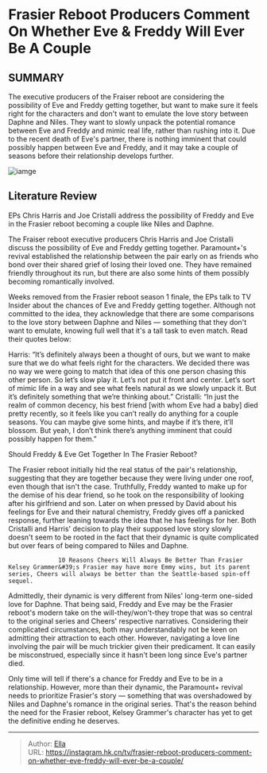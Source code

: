 # Frasier Reboot Producers Comment On Whether Eve &amp; Freddy Will Ever Be A Couple


## SUMMARY 



  The executive producers of the Fraiser reboot are considering the possibility of Eve and Freddy getting together, but want to make sure it feels right for the characters and don&#39;t want to emulate the love story between Daphne and Niles.   They want to slowly unpack the potential romance between Eve and Freddy and mimic real life, rather than rushing into it.   Due to the recent death of Eve&#39;s partner, there is nothing imminent that could possibly happen between Eve and Freddy, and it may take a couple of seasons before their relationship develops further.  

![iamge](https://static1.srcdn.com/wordpress/wp-content/uploads/2023/10/frasier-reboot-episode-5-eve-and-freddy.jpg)

## Literature Review
EPs Chris Harris and Joe Cristalli address the possibility of Freddy and Eve in the Frasier reboot becoming a couple like Niles and Daphne. 




The Fraiser reboot executive producers Chris Harris and Joe Cristalli discuss the possibility of Eve and Freddy getting together. Paramount&#43;&#39;s revival established the relationship between the pair early on as friends who bond over their shared grief of losing their loved one. They have remained friendly throughout its run, but there are also some hints of them possibly becoming romantically involved.




Weeks removed from the Frasier reboot season 1 finale, the EPs talk to TV Insider about the chances of Eve and Freddy getting together. Although not committed to the idea, they acknowledge that there are some comparisons to the love story between Daphne and Niles — something that they don&#39;t want to emulate, knowing full well that it&#39;s a tall task to even match. Read their quotes below:


Harris: “It’s definitely always been a thought of ours, but we want to make sure that we do what feels right for the characters. We decided there was no way we were going to match that idea of this one person chasing this other person. So let’s slow play it. Let’s not put it front and center. Let’s sort of mimic life in a way and see what feels natural as we slowly unpack it. But it’s definitely something that we’re thinking about.”
Cristalli: “In just the realm of common decency, his best friend [with whom Eve had a baby] died pretty recently, so it feels like you can’t really do anything for a couple seasons. You can maybe give some hints, and maybe if it’s there, it’ll blossom. But yeah, I don’t think there’s anything imminent that could possibly happen for them.”






 Should Freddy &amp; Eve Get Together In The Frasier Reboot? 
          

The Frasier reboot initially hid the real status of the pair&#39;s relationship, suggesting that they are together because they were living under one roof, even though that isn&#39;t the case. Truthfully, Freddy wanted to make up for the demise of his dear friend, so he took on the responsibility of looking after his girlfriend and son. Later on when pressed by David about his feelings for Eve and their natural chemistry, Freddy gives off a panicked response, further leaning towards the idea that he has feelings for her. Both Cristalli and Harris&#39; decision to play their supposed love story slowly doesn&#39;t seem to be rooted in the fact that their dynamic is quite complicated but over fears of being compared to Niles and Daphne.

                  10 Reasons Cheers Will Always Be Better Than Frasier   Kelsey Grammer&#39;s Frasier may have more Emmy wins, but its parent series, Cheers will always be better than the Seattle-based spin-off sequel.     




Admittedly, their dynamic is very different from Niles&#39; long-term one-sided love for Daphne. That being said, Freddy and Eve may be the Frasier reboot&#39;s modern take on the will-they/won&#39;t-they trope that was so central to the original series and Cheers&#39; respective narratives. Considering their complicated circumstances, both may understandably not be keen on admitting their attraction to each other. However, navigating a love line involving the pair will be much trickier given their predicament. It can easily be misconstrued, especially since it hasn&#39;t been long since Eve&#39;s partner died.

Only time will tell if there&#39;s a chance for Freddy and Eve to be in a relationship. However, more than their dynamic, the Paramount&#43; revival needs to prioritize Frasier&#39;s story — something that was overshadowed by Niles and Daphne&#39;s romance in the original series. That&#39;s the reason behind the need for the Frasier reboot, Kelsey Grammer&#39;s character has yet to get the definitive ending he deserves.






---

> Author: [Ella](https://instagram.hk.cn/)  
> URL: https://instagram.hk.cn/tv/frasier-reboot-producers-comment-on-whether-eve-freddy-will-ever-be-a-couple/  


